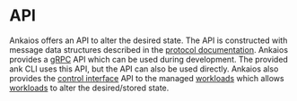 # API

Ankaios offers an API to alter the desired state.
The API is constructed with message data structures described in the [protocol documentation](./_ankaios.proto.md#protocol-documentation).
Ankaios provides a [gRPC](https://grpc.io/docs/what-is-grpc/introduction/) API which can be used during development. The provided ank CLI uses this API, but the API can also be used directly. Ankaios also provides the [control interface](./control-interface.md) API to the managed [workloads](./glossary.md#workload) which allows [workloads](./glossary.md#workload) to alter the desired/stored state.
